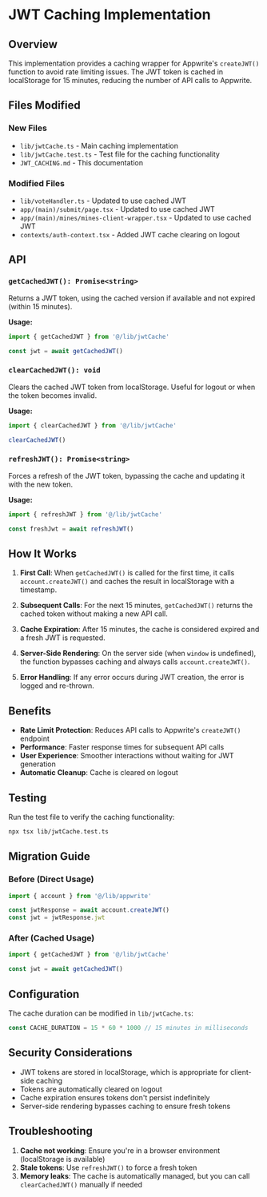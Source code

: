 # JWT Caching Implementation

## Overview

This implementation provides a caching wrapper for Appwrite's `createJWT()` function to avoid rate limiting issues. The JWT token is cached in localStorage for 15 minutes, reducing the number of API calls to Appwrite.

## Files Modified

### New Files
- `lib/jwtCache.ts` - Main caching implementation
- `lib/jwtCache.test.ts` - Test file for the caching functionality
- `JWT_CACHING.md` - This documentation

### Modified Files
- `lib/voteHandler.ts` - Updated to use cached JWT
- `app/(main)/submit/page.tsx` - Updated to use cached JWT
- `app/(main)/mines/mines-client-wrapper.tsx` - Updated to use cached JWT
- `contexts/auth-context.tsx` - Added JWT cache clearing on logout

## API

### `getCachedJWT(): Promise<string>`
Returns a JWT token, using the cached version if available and not expired (within 15 minutes).

**Usage:**
```typescript
import { getCachedJWT } from '@/lib/jwtCache'

const jwt = await getCachedJWT()
```

### `clearCachedJWT(): void`
Clears the cached JWT token from localStorage. Useful for logout or when the token becomes invalid.

**Usage:**
```typescript
import { clearCachedJWT } from '@/lib/jwtCache'

clearCachedJWT()
```

### `refreshJWT(): Promise<string>`
Forces a refresh of the JWT token, bypassing the cache and updating it with the new token.

**Usage:**
```typescript
import { refreshJWT } from '@/lib/jwtCache'

const freshJwt = await refreshJWT()
```

## How It Works

1. **First Call**: When `getCachedJWT()` is called for the first time, it calls `account.createJWT()` and caches the result in localStorage with a timestamp.

2. **Subsequent Calls**: For the next 15 minutes, `getCachedJWT()` returns the cached token without making a new API call.

3. **Cache Expiration**: After 15 minutes, the cache is considered expired and a fresh JWT is requested.

4. **Server-Side Rendering**: On the server side (when `window` is undefined), the function bypasses caching and always calls `account.createJWT()`.

5. **Error Handling**: If any error occurs during JWT creation, the error is logged and re-thrown.

## Benefits

- **Rate Limit Protection**: Reduces API calls to Appwrite's `createJWT()` endpoint
- **Performance**: Faster response times for subsequent API calls
- **User Experience**: Smoother interactions without waiting for JWT generation
- **Automatic Cleanup**: Cache is cleared on logout

## Testing

Run the test file to verify the caching functionality:

```bash
npx tsx lib/jwtCache.test.ts
```

## Migration Guide

### Before (Direct Usage)
```typescript
import { account } from '@/lib/appwrite'

const jwtResponse = await account.createJWT()
const jwt = jwtResponse.jwt
```

### After (Cached Usage)
```typescript
import { getCachedJWT } from '@/lib/jwtCache'

const jwt = await getCachedJWT()
```

## Configuration

The cache duration can be modified in `lib/jwtCache.ts`:

```typescript
const CACHE_DURATION = 15 * 60 * 1000 // 15 minutes in milliseconds
```

## Security Considerations

- JWT tokens are stored in localStorage, which is appropriate for client-side caching
- Tokens are automatically cleared on logout
- Cache expiration ensures tokens don't persist indefinitely
- Server-side rendering bypasses caching to ensure fresh tokens

## Troubleshooting

1. **Cache not working**: Ensure you're in a browser environment (localStorage is available)
2. **Stale tokens**: Use `refreshJWT()` to force a fresh token
3. **Memory leaks**: The cache is automatically managed, but you can call `clearCachedJWT()` manually if needed
